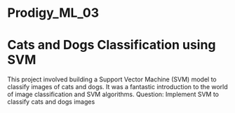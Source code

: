 # Prodigy_ML_03
# Cats and Dogs Classification using SVM
This project involved building a Support Vector Machine (SVM) model to classify images of cats and dogs. It was a fantastic introduction to the world of image classification and SVM algorithms.
Question: Implement SVM to classify cats and dogs images
